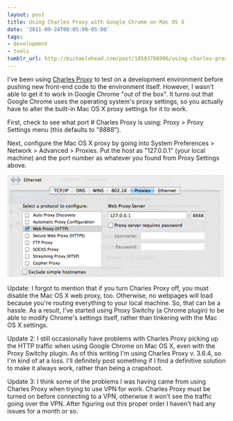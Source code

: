 ```yaml
---
layout: post
title: Using Charles Proxy with Google Chrome on Mac OS X
date: '2011-09-24T08:05:00-05:00'
tags:
- development
- tools
tumblr_url: http://michaelehead.com/post/10593786996/using-charles-proxy-with-google-chrome-on-mac-os-x
---
```

I've been using [Charles Proxy](http://www.charlesproxy.com/) to test on a development environment before pushing new front-end code to the environment itself. However, I wasn't able to get it to work in Google Chrome "out of the box". It turns out that Google Chrome uses the operating system's proxy settings, so you actually have to alter the built-in Mac OS X proxy settings for it to work. 

First, check to see what port # Charles Proxy is using: Proxy > Proxy Settings menu (this defaults to "8888").

Next, configure the Mac OS X proxy by going into System Preferences > Network > Advanced > Proxies. Put the host as "127.0.0.1" (your local machine) and the port number as whatever you found from Proxy Settings above. 

![Web proxy settings](/images/posts/web-proxy-settings.gif)

Update: I forgot to mention that if you turn Charles Proxy off, you must disable the Mac OS X web proxy, too. Otherwise, no webpages will load because you're routing everything to your local machine. So, that can be a hassle. As a result, I've started using Proxy Switchy (a Chrome plugin) to be able to modify Chrome's settings itself, rather than tinkering with the Mac OS X settings. 

Update 2: I still occasionally have problems with Charles Proxy picking up the HTTP traffic when using Google Chrome on Mac OS X, even with the Proxy Switchy plugin. As of this writing I'm using Charles Proxy v. 3.6.4, so I'm kind of at a loss. I'll definitely post something if I find a definitive solution to make it always work, rather than being a crapshoot.

Update 3: I think some of the problems I was having came from using Charles Proxy when trying to use VPN for work. Charles Proxy must be turned on before connecting to a VPN, otherwise it won't see the traffic going over the VPN. After figuring out this proper order I haven't had any issues for a month or so.
